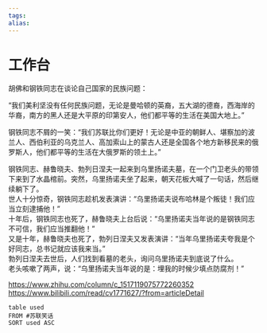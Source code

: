 ```yaml
---
tags: 
alias:
---
```

# 工作台


胡佛和钢铁同志在谈论自己国家的民族问题：  
  
“我们美利坚没有任何民族问题，无论是曼哈顿的英裔，五大湖的德裔，西海岸的华裔，南方的黑人还是大平原的印第安人，他们都平等的生活在美国大地上。”  
  
钢铁同志不屑的一笑：“我们苏联比你们更好！无论是中亚的朝鲜人、堪察加的波兰人、西伯利亚的乌克兰人、高加索山上的蒙古人还是全国各个地方新移民来的俄罗斯人，他们都平等的生活在大俄罗斯的领土上。”

钢铁同志、赫鲁晓夫、勃列日涅夫一起来到乌里扬诺夫墓，在一个门卫老头的带领下来到了水晶棺前。突然，乌里扬诺夫坐了起来，朝天花板大喊了一句话，然后继续躺下了。  
世人十分惊奇，钢铁同志趁机发表演讲：“乌里扬诺夫说布哈林是个叛徒！我们应当立刻逮捕他！”  
十年后，钢铁同志也死了，赫鲁晓夫上台后说：“乌里扬诺夫当年说的是钢铁同志不可信，我们应当推翻他！”  
又是十年，赫鲁晓夫也死了，勃列日涅夫又发表演讲：“当年乌里扬诺夫夸我是个好同志，总书记就应该我来当。”  
勃列日涅夫去世后，人们找到看墓的老头，询问乌里扬诺夫到底说了什么。  
老头咳嗽了两声，说：“乌里扬诺夫当年说的是：埋我的时候少填点防腐剂！”



https://www.zhihu.com/column/c_1517119075772260352
https://www.bilibili.com/read/cv1771627/?from=articleDetail



```dataview
table used
FROM #苏联笑话
SORT used ASC
```



